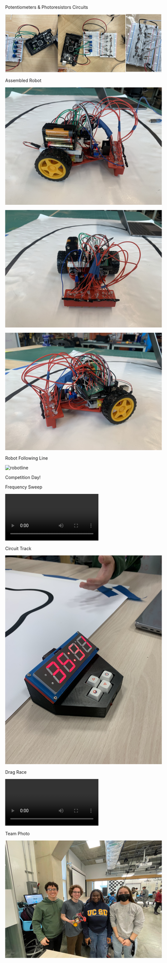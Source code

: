 Potentiometers & Photoresistors Circuits

![Potentiometers & Photoresistors](pp.jpeg)

Assembled Robot

![assembled1](assembled-1.jpg)

![assembled2](assembled-2.jpg)

![assembled3](assembled-3.jpg)

Robot Following Line

![robotline](rl.gif)

Competition Day!

Frequency Sweep

![frequencysweep](frequencysweep.mov)

Circuit Track

![looptimer](looptime.jpg)

Drag Race

![dragrace](dragrace2.mov)

Team Photo

![teamphoto](IMG_2538.jpeg)
